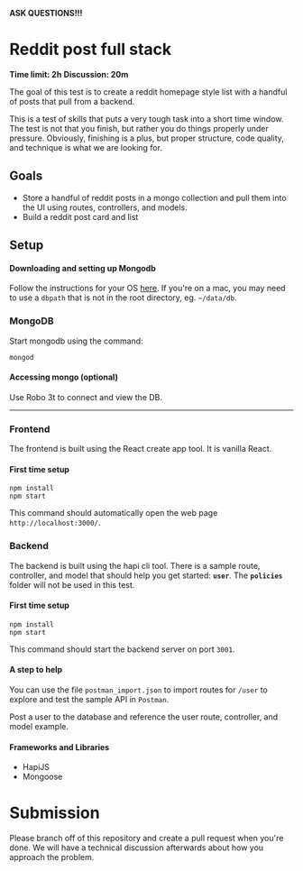 __ASK QUESTIONS!!!__
# Reddit post full stack

__Time limit: 2h__
__Discussion: 20m__

The goal of this test is to create a reddit homepage style list with a handful of posts that pull from a backend.

This is a test of skills that puts a very tough task into a short time window. The test is not that you finish, but rather you
do things properly under pressure. Obviously, finishing is a plus, but proper structure, code quality, and technique is what we are looking for.

## Goals
- Store a handful of reddit posts in a mongo collection and pull them into the UI using routes, controllers, and models.
- Build a reddit post card and list

## Setup

#### Downloading and setting up Mongodb
Follow the instructions for your OS [here](https://docs.mongodb.com/manual/administration/install-community/).
If you're on a mac, you may need to use a `dbpath` that is not in the root directory, eg. `~/data/db`.

### MongoDB
Start mongodb using the command:
```
mongod
```

#### Accessing mongo (optional)
Use Robo 3t to connect and view the DB.

---
### Frontend
The frontend is built using the React create app tool. It is vanilla React.
#### First time setup
```
npm install
npm start
```
This command should automatically open the web page `http://localhost:3000/`.

### Backend
The backend is built using the hapi cli tool. There is a sample route, controller, and model that should help you get started: __`user`__. The __`policies`__ folder will not be used in this test.

#### First time setup
```
npm install
npm start
```
This command should start the backend server on port `3001`.

#### A step to help
You can use the file `postman_import.json` to import routes for `/user` to explore and test the sample API in `Postman`.

Post a user to the database and reference the user route, controller, and model example.

#### Frameworks and Libraries
- HapiJS
- Mongoose

# Submission
Please branch off of this repository and create a pull request when you're done.  We will have a technical discussion afterwards about how you approach the problem.
